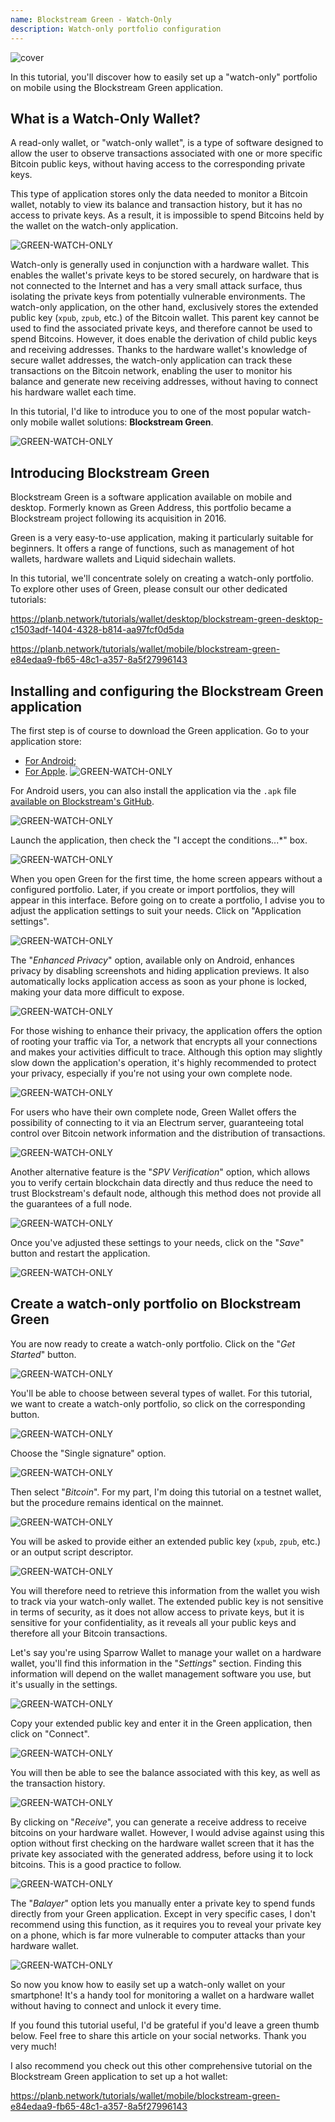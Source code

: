 ```yaml
---
name: Blockstream Green - Watch-Only
description: Watch-only portfolio configuration
---
```

![cover](assets/cover.webp)

In this tutorial, you'll discover how to easily set up a "watch-only" portfolio on mobile using the Blockstream Green application.

## What is a Watch-Only Wallet?

A read-only wallet, or "watch-only wallet", is a type of software designed to allow the user to observe transactions associated with one or more specific Bitcoin public keys, without having access to the corresponding private keys.

This type of application stores only the data needed to monitor a Bitcoin wallet, notably to view its balance and transaction history, but it has no access to private keys. As a result, it is impossible to spend Bitcoins held by the wallet on the watch-only application.

![GREEN-WATCH-ONLY](assets/fr/01.webp)

Watch-only is generally used in conjunction with a hardware wallet. This enables the wallet's private keys to be stored securely, on hardware that is not connected to the Internet and has a very small attack surface, thus isolating the private keys from potentially vulnerable environments. The watch-only application, on the other hand, exclusively stores the extended public key (`xpub`, `zpub`, etc.) of the Bitcoin wallet. This parent key cannot be used to find the associated private keys, and therefore cannot be used to spend Bitcoins. However, it does enable the derivation of child public keys and receiving addresses. Thanks to the hardware wallet's knowledge of secure wallet addresses, the watch-only application can track these transactions on the Bitcoin network, enabling the user to monitor his balance and generate new receiving addresses, without having to connect his hardware wallet each time.

In this tutorial, I'd like to introduce you to one of the most popular watch-only mobile wallet solutions: **Blockstream Green**.

![GREEN-WATCH-ONLY](assets/fr/02.webp)

## Introducing Blockstream Green

Blockstream Green is a software application available on mobile and desktop. Formerly known as Green Address, this portfolio became a Blockstream project following its acquisition in 2016.

Green is a very easy-to-use application, making it particularly suitable for beginners. It offers a range of functions, such as management of hot wallets, hardware wallets and Liquid sidechain wallets.

In this tutorial, we'll concentrate solely on creating a watch-only portfolio. To explore other uses of Green, please consult our other dedicated tutorials:

https://planb.network/tutorials/wallet/desktop/blockstream-green-desktop-c1503adf-1404-4328-b814-aa97fcf0d5da

https://planb.network/tutorials/wallet/mobile/blockstream-green-e84edaa9-fb65-48c1-a357-8a5f27996143

## Installing and configuring the Blockstream Green application

The first step is of course to download the Green application. Go to your application store:

- [For Android](https://play.google.com/store/apps/details?id=com.greenaddress.greenbits_android_wallet);
- [For Apple](https://apps.apple.com/us/app/green-bitcoin-wallet/id1402243590).
![GREEN-WATCH-ONLY](assets/fr/03.webp)

For Android users, you can also install the application via the `.apk` file [available on Blockstream's GitHub](https://github.com/Blockstream/green_android/releases).

![GREEN-WATCH-ONLY](assets/fr/04.webp)

Launch the application, then check the "I accept the conditions...*" box.

![GREEN-WATCH-ONLY](assets/fr/05.webp)

When you open Green for the first time, the home screen appears without a configured portfolio. Later, if you create or import portfolios, they will appear in this interface. Before going on to create a portfolio, I advise you to adjust the application settings to suit your needs. Click on "Application settings".

![GREEN-WATCH-ONLY](assets/fr/06.webp)

The "*Enhanced Privacy*" option, available only on Android, enhances privacy by disabling screenshots and hiding application previews. It also automatically locks application access as soon as your phone is locked, making your data more difficult to expose.

![GREEN-WATCH-ONLY](assets/fr/07.webp)

For those wishing to enhance their privacy, the application offers the option of rooting your traffic via Tor, a network that encrypts all your connections and makes your activities difficult to trace. Although this option may slightly slow down the application's operation, it's highly recommended to protect your privacy, especially if you're not using your own complete node.

![GREEN-WATCH-ONLY](assets/fr/08.webp)

For users who have their own complete node, Green Wallet offers the possibility of connecting to it via an Electrum server, guaranteeing total control over Bitcoin network information and the distribution of transactions.

![GREEN-WATCH-ONLY](assets/fr/09.webp)

Another alternative feature is the "*SPV Verification*" option, which allows you to verify certain blockchain data directly and thus reduce the need to trust Blockstream's default node, although this method does not provide all the guarantees of a full node.

![GREEN-WATCH-ONLY](assets/fr/10.webp)

Once you've adjusted these settings to your needs, click on the "*Save*" button and restart the application.

![GREEN-WATCH-ONLY](assets/fr/11.webp)

## Create a watch-only portfolio on Blockstream Green

You are now ready to create a watch-only portfolio. Click on the "*Get Started*" button.

![GREEN-WATCH-ONLY](assets/fr/12.webp)

You'll be able to choose between several types of wallet. For this tutorial, we want to create a watch-only portfolio, so click on the corresponding button.

![GREEN-WATCH-ONLY](assets/fr/13.webp)

Choose the "Single signature" option.

![GREEN-WATCH-ONLY](assets/fr/14.webp)

Then select "*Bitcoin*". For my part, I'm doing this tutorial on a testnet wallet, but the procedure remains identical on the mainnet.

![GREEN-WATCH-ONLY](assets/fr/15.webp)

You will be asked to provide either an extended public key (`xpub`, `zpub`, etc.) or an output script descriptor.

![GREEN-WATCH-ONLY](assets/fr/16.webp)

You will therefore need to retrieve this information from the wallet you wish to track via your watch-only wallet. The extended public key is not sensitive in terms of security, as it does not allow access to private keys, but it is sensitive for your confidentiality, as it reveals all your public keys and therefore all your Bitcoin transactions.

Let's say you're using Sparrow Wallet to manage your wallet on a hardware wallet, you'll find this information in the "*Settings*" section. Finding this information will depend on the wallet management software you use, but it's usually in the settings.

![GREEN-WATCH-ONLY](assets/fr/17.webp)

Copy your extended public key and enter it in the Green application, then click on "Connect".

![GREEN-WATCH-ONLY](assets/fr/18.webp)

You will then be able to see the balance associated with this key, as well as the transaction history.

![GREEN-WATCH-ONLY](assets/fr/19.webp)

By clicking on "*Receive*", you can generate a receive address to receive bitcoins on your hardware wallet. However, I would advise against using this option without first checking on the hardware wallet screen that it has the private key associated with the generated address, before using it to lock bitcoins. This is a good practice to follow.

![GREEN-WATCH-ONLY](assets/fr/20.webp)

The "*Balayer*" option lets you manually enter a private key to spend funds directly from your Green application. Except in very specific cases, I don't recommend using this function, as it requires you to reveal your private key on a phone, which is far more vulnerable to computer attacks than your hardware wallet.

![GREEN-WATCH-ONLY](assets/fr/21.webp)

So now you know how to easily set up a watch-only wallet on your smartphone! It's a handy tool for monitoring a wallet on a hardware wallet without having to connect and unlock it every time.

If you found this tutorial useful, I'd be grateful if you'd leave a green thumb below. Feel free to share this article on your social networks. Thank you very much!

I also recommend you check out this other comprehensive tutorial on the Blockstream Green application to set up a hot wallet:

https://planb.network/tutorials/wallet/mobile/blockstream-green-e84edaa9-fb65-48c1-a357-8a5f27996143
